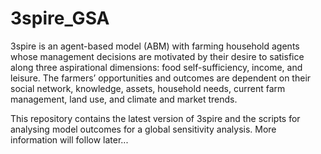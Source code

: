 # 3spire_GSA
3spire is an agent-based model (ABM) with farming household agents whose management decisions are motivated by their desire to satisfice along three aspirational dimensions: food self-sufficiency, income, and leisure. The farmers’ opportunities and outcomes are dependent on their social network, knowledge, assets, household needs, current farm management, land use, and climate and market trends. 

This repository contains the latest version of 3spire and the scripts for analysing model outcomes for a global sensitivity analysis. More information will follow later...
